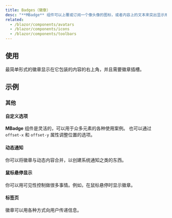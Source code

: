 ```yaml
---
title: Badges（徽章）
desc: "**MBadge** 组件可以上覆或订阅一个像头像的图标，或者内容上的文本来突出显示用户的信息，或只是提醒注意某个特定元素。 徽章中的内容通常包含数字或图标。"
related:
  - /blazor/components/avatars
  - /blazor/components/icons
  - /blazor/components/toolbars
---
```


## 使用

最简单形式的徽章显示在它包装的内容的右上角，并且需要徽章插槽。

<badges-usage></badges-usage>

## 示例

### 其他

#### 自定义选项

**MBadge** 组件是灵活的，可以用于众多元素的各种使用案例。 也可以通过 `offset-x` 和 `offset-y` 属性调整位置的选项。

<masa-example file="Examples.components.badges.Customize"></masa-example>

#### 动态通知

你可以将徽章与动态内容合并，以创建系统通知之类的东西。

<masa-example file="Examples.components.badges.DynamicNotification"></masa-example>

#### 鼠标悬停显示

你可以用可见性控制做很多事情。例如，在鼠标悬停时显示徽章。

<masa-example file="Examples.components.badges.Hover"></masa-example>

#### 标签页

徽章可以用各种方式向用户传递信息。

<masa-example file="Examples.components.badges.Tabs"></masa-example>

